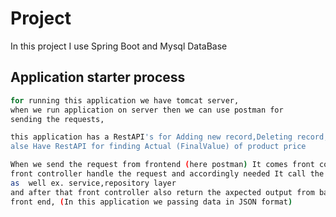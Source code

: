 # Project

In this project I use Spring Boot and Mysql DataBase

## Application starter process
```bash
for running this application we have tomcat server,
when we run application on server then we can use postman for 
sending the requests,
```
```bash
this application has a RestAPI's for Adding new record,Deleting record,Updating Record and
alse Have RestAPI for finding Actual (FinalValue) of product price
```
```bash
When we send the request from frontend (here postman) It comes front controller and 
front controller handle the request and accordingly needed It call the another layer
as  well ex. service,repository layer
and after that front controller also return the axpected output from backend to
front end, (In this application we passing data in JSON format)
```

